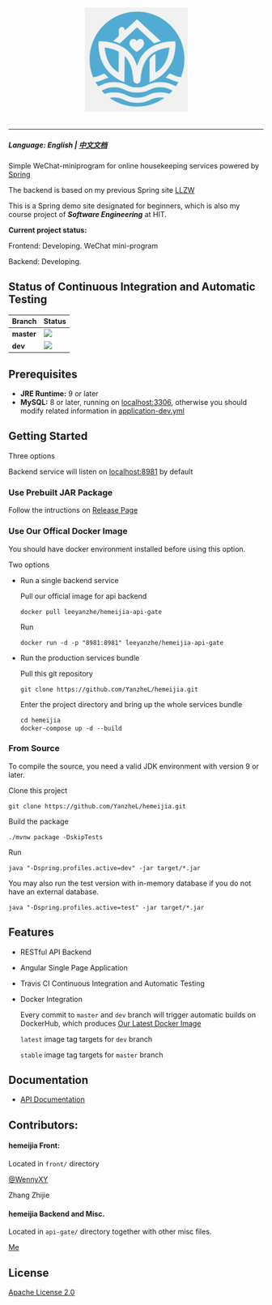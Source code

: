 <div align="center">
  <img src="logo.png"><br><br>
</div>

-----------------

##### Language: English | [中文文档](README-zh.md)

Simple WeChat-miniprogram for online housekeeping services powered by [Spring](https://spring.io/)

The backend is based on my previous Spring site [LLZW](https://github.com/YanzheL/llzw)

This is a Spring demo site designated for beginners, which is also my course project of ***Software Engineering*** at HIT.

**Current project status:**

Frontend: Developing. WeChat mini-program

Backend: Developing.

## Status of Continuous Integration and Automatic Testing

| Branch     | Status                                                    |
| ---------- | --------------------------------------------------------- |
| **master** | ![](https://travis-ci.org/YanzheL/hemeijia.svg?branch=master) |
| **dev**    | ![](https://travis-ci.org/YanzheL/hemeijia.svg?branch=dev)    |


## Prerequisites

- **JRE Runtime:** 9 or later
- **MySQL:** 8 or later, running on [localhost:3306](localhost:3306),  otherwise you should modify related information in [application-dev.yml](api-gate/src/main/resources/application-dev.yml)

## Getting Started

Three options

Backend service will listen on [localhost:8981](localhost:8981) by default

### Use Prebuilt JAR Package

Follow the intructions on [Release Page](https://github.com/YanzheL/hemeijia/releases)

### Use Our Offical Docker Image

You should have docker environment installed before using this option.

Two options

- Run a single backend service

  Pull our official image for api backend

  ```shell
  docker pull leeyanzhe/hemeijia-api-gate
  ```

  Run

  ```shell
  docker run -d -p "8981:8981" leeyanzhe/hemeijia-api-gate
  ```

- Run the production services bundle

  Pull this git repository

  ```shell
  git clone https://github.com/YanzheL/hemeijia.git
  ```

  Enter the project directory and bring up the whole services bundle

  ```shell
  cd hemeijia
  docker-compose up -d --build
  ```

### From Source

To compile the source, you need a valid JDK environment with version 9 or later.

Clone this project

```shell
git clone https://github.com/YanzheL/hemeijia.git
```

Build the package

```shell
./mvnw package -DskipTests
```

Run

```shell
java "-Dspring.profiles.active=dev" -jar target/*.jar
```

You may also run the test version with in-memory database if you do not have an external database.

```shell
java "-Dspring.profiles.active=test" -jar target/*.jar
```

## Features

* RESTful API Backend

* Angular Single Page Application

* Travis CI Continuous Integration and Automatic Testing

* Docker Integration

  Every commit to `master` and `dev` branch will trigger automatic builds on DockerHub, which produces [Our Latest Docker Image](https://hub.docker.com/r/leeyanzhe/hemeijia-api-gate)

  `latest` image tag targets for `dev` branch

  `stable` image tag targets for `master` branch

## Documentation

- [API Documentation](https://hemeijia.readthedocs.io)

## Contributors:

#### hemeijia Front:

Located in `front/` directory

[@WennyXY](https://github.com/WennyXY)

Zhang Zhijie

#### hemeijia Backend and Misc.

Located in `api-gate/` directory together with other misc files.

[Me](https://github.com/YanzheL)

## License

[Apache License 2.0](LICENSE)
